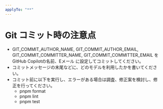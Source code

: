 ```yaml
---
applyTo: "**"
---
```


# Git コミット時の注意点

- GIT_COMMIT_AUTHOR_NAME, GIT_COMMIT_AUTHOR_EMAIL, GIT_COMMIT_COMMITTER_NAME, GIT_COMMIT_COMMITTER_EMAIL を GitHub Copilotの名前、Eメール に設定してコミットしてください。
- コミットメッセージの末尾などに、どのモデルを利用したかを書いてください。
- コミット前に以下を実行し、エラーがある場合は調査、修正案を検討し、修正を行ってください。
  - pnpm format
  - pnpm lint
  - pnpm test
